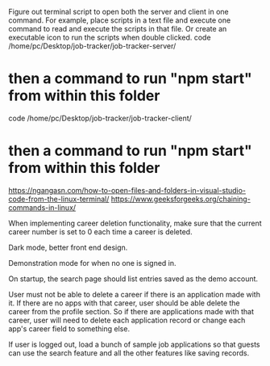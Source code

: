Figure out terminal script to open both the server and client in one command. For example, place scripts in a text file and execute one command to read and execute the scripts in that file. Or create an executable icon to run the scripts when double clicked.
code /home/pc/Desktop/job-tracker/job-tracker-server/
# then a command to run "npm start" from within this folder
code /home/pc/Desktop/job-tracker/job-tracker-client/
# then a command to run "npm start" from within this folder
https://ngangasn.com/how-to-open-files-and-folders-in-visual-studio-code-from-the-linux-terminal/
https://www.geeksforgeeks.org/chaining-commands-in-linux/

When implementing career deletion functionality, make sure that the current career number is set to 0 each time a career is deleted.

Dark mode, better front end design.

Demonstration mode for when no one is signed in.

On startup, the search page should list entries saved as the demo account.

User must not be able to delete a career if there is an application made with it. If there are no apps with that career, user should be able delete the career from the profile section. So if there are applications made with that career, user will need to delete each application record or change each app's career field to something else.

If user is logged out, load a bunch of sample job applications so that guests can use the search feature and all the other features like saving records.
